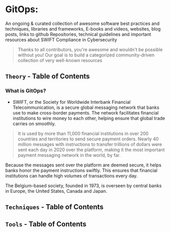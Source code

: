 # GitOps:

An ongoing & curated collection of awesome software best practices and techniques, libraries and frameworks, E-books and videos, websites, blog posts, links to github Repositories, technical guidelines and important resources about SWIFT Compliance in Cybersecurity
> Thanks to all contributors, you're awesome and wouldn't be possible without you! Our goal is to build a categorized community-driven collection of very well-known resources


## `Theory` - Table of Contents

### What is GitOps?
- SWIFT, or the Society for Worldwide Interbank Financial Telecommunication, is a secure global messaging network that banks use to make cross-border payments. The network facilitates financial institutions to wire money to each other, helping ensure that global trade carries on smoothly.

> It is used by more than 11,000 financial institutions in over 200 countries and territories to send secure payment orders. Nearly 40 million messages with instructions to transfer trillions of dollars were sent each day in 2020 over the platform, making it the most important payment messaging network in the world, by far.

Because the messages sent over the platform are deemed secure, it helps banks honor the payment instructions swiftly. This ensures that financial institutions can handle high volumes of transactions every day.

The Belgium-based society, founded in 1973, is overseen by central banks in Europe, the United States, Canada and Japan.

## `Techniques` - Table of Contents

## `Tools` - Table of Contents
